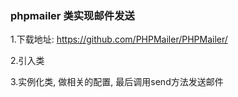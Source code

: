 
### phpmailer 类实现邮件发送

1.下载地址: https://github.com/PHPMailer/PHPMailer/

2.引入类

3.实例化类, 做相关的配置, 最后调用send方法发送邮件
